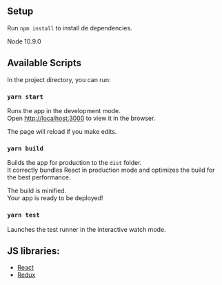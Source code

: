 ## Setup

Run `npm install` to install de dependencies.

Node 10.9.0

## Available Scripts

In the project directory, you can run:

### `yarn start`

Runs the app in the development mode.<br>
Open [http://localhost:3000](http://localhost:3000) to view it in the browser.

The page will reload if you make edits.<br>

### `yarn build`

Builds the app for production to the `dist` folder.<br>
It correctly bundles React in production mode and optimizes the build for the best performance.

The build is minified.<br>
Your app is ready to be deployed!

### `yarn test`

Launches the test runner in the interactive watch mode.

## JS libraries:

- [React](https://reactjs.org/)
- [Redux](https://redux.js.org/)